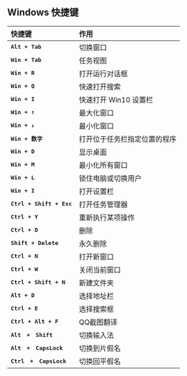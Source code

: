 ## Windows 快捷键

| 快捷键                            | 作用                         |
| :-------------------------------- | :--------------------------- |
| **<kbd>Alt + Tab</kbd>**          | 切换窗口                     |
| **<kbd>Win + Tab</kbd>**          | 任务视图                     |
| **<kbd>Win + R</kbd>**            | 打开运行对话框               |
| **<kbd>Win + Q</kbd>**            | 快速打开搜索                 |
| **<kbd>Win + I</kbd>**            | 快速打开 Win10 设置栏        |
| **<kbd>Win + ↑</kbd>**            | 最大化窗口                   |
| **<kbd>Win + ↓</kbd>**            | 最小化窗口                   |
| **<kbd>Win + 数字</kbd>**         | 打开位于任务栏指定位置的程序 |
| **<kbd>Win + D</kbd>**            | 显示桌面                     |
| **<kbd>Win + M</kbd>**            | 最小化所有窗口               |
| **<kbd>Win + L</kbd>**            | 锁住电脑或切换用户           |
| **<kbd>Win + I</kbd>**            | 打开设置栏                   |
| **<kbd>Ctrl + Shift + Esc</kbd>** | 打开任务管理器               |
| **<kbd>Ctrl + Y</kbd>**           | 重新执行某项操作             |
| **<kbd>Ctrl + D</kbd>**           | 删除                         |
| **<kbd>Shift + Delete</kbd>**     | 永久删除                     |
| **<kbd>Ctrl + N</kbd>**           | 打开新窗口                   |
| **<kbd>Ctrl + W</kbd>**           | 关闭当前窗口                 |
| **<kbd>Ctrl + Shift + N</kbd>**   | 新建文件夹                   |
| **<kbd>Alt + D</kbd>**            | 选择地址栏                   |
| **<kbd>Ctrl + E</kbd>**           | 选择搜索框                   |
| **<kbd>Ctrl + Alt + F</kbd>**     | QQ截图翻译                   |
| **<kbd>Alt　+　Shift</kbd>**      | 切换输入法                   |
| **<kbd>Alt　+　CapsLock</kbd>**   | 切换到片假名                 |
| **<kbd>Ctrl　+　CapsLock</kbd>**  | 切换回平假名                 |

